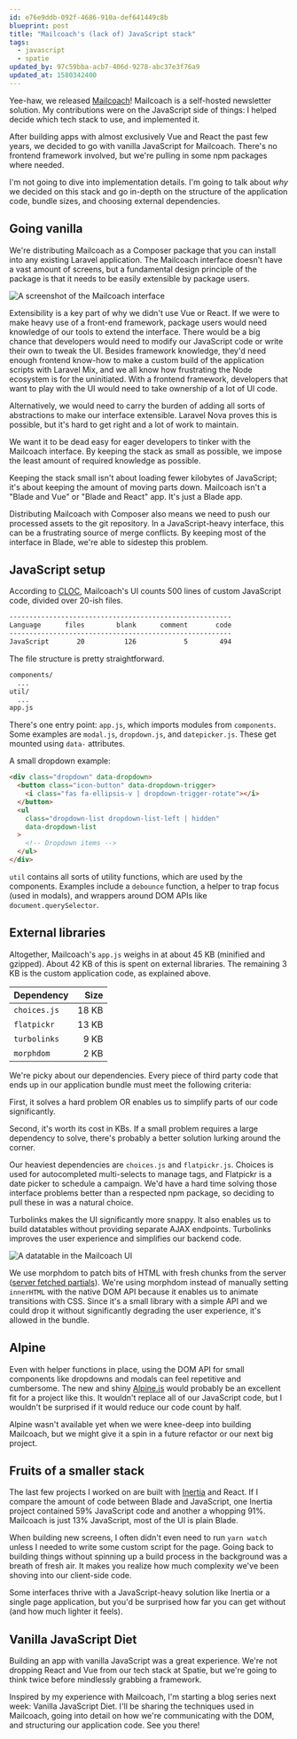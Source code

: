 ```yaml
---
id: e76e9ddb-092f-4686-910a-def641449c8b
blueprint: post
title: "Mailcoach's (lack of) JavaScript stack"
tags:
  - javascript
  - spatie
updated_by: 97c59bba-acb7-406d-9278-abc37e3f76a9
updated_at: 1580342400
---
```

Yee-haw, we released [Mailcoach](https://mailcoach.app)! Mailcoach is a self-hosted newsletter solution. My contributions were on the JavaScript side of things: I helped decide which tech stack to use, and implemented it.

After building apps with almost exclusively Vue and React the past few years, we decided to go with vanilla JavaScript for Mailcoach. There's no frontend framework involved, but we're pulling in some npm packages where needed.

I'm not going to dive into implementation details. I'm going to talk about *why* we decided on this stack and go in-depth on the structure of the application code, bundle sizes, and choosing external dependencies.

<!--more-->

## Going vanilla

We're distributing Mailcoach as a Composer package that you can install into any existing Laravel application. The Mailcoach interface doesn't have a vast amount of screens, but a fundamental design principle of the package is that it needs to be easily extensible by package users.

![A screenshot of the Mailcoach interface](/media/mailcoach/mailcoach-ui.jpg)

Extensibility is a key part of why we didn't use Vue or React. If we were to make heavy use of a front-end framework, package users would need knowledge of our tools to extend the interface. There would be a big chance that developers would need to modify our JavaScript code or write their own to tweak the UI. Besides framework knowledge, they'd need enough frontend know-how to make a custom build of the application scripts with Laravel Mix, and we all know how frustrating the Node ecosystem is for the uninitiated. With a frontend framework, developers that want to play with the UI would need to take ownership of a lot of UI code.

Alternatively, we would need to carry the burden of adding all sorts of abstractions to make our interface extensible. Laravel Nova proves this is possible, but it's hard to get right and a lot of work to maintain.

We want it to be dead easy for eager developers to tinker with the Mailcoach interface. By keeping the stack as small as possible, we impose the least amount of required knowledge as possible.

Keeping the stack small isn't about loading fewer kilobytes of JavaScript; it's about keeping the amount of moving parts down. Mailcoach isn't a "Blade and Vue" or "Blade and React" app. It's just a Blade app.

Distributing Mailcoach with Composer also means we need to push our processed assets to the git repository. In a JavaScript-heavy interface, this can be a frustrating source of merge conflicts. By keeping most of the interface in Blade, we're able to sidestep this problem.

## JavaScript setup

According to [CLOC](https://github.com/AlDanial/cloc), Mailcoach's UI counts 500 lines of custom JavaScript code, divided over 20-ish files.

```txt
--------------------------------------------------------
Language      files        blank      comment       code
--------------------------------------------------------
JavaScript       20          126            5        494
```

The file structure is pretty straightforward.

```txt
components/
  ...
util/
  ...
app.js
```

There's one entry point: `app.js`, which imports modules from `components`. Some examples are `modal.js`, `dropdown.js`, and `datepicker.js`. These get mounted using `data-` attributes.

A small dropdown example:

```html
<div class="dropdown" data-dropdown>
  <button class="icon-button" data-dropdown-trigger>
    <i class="fas fa-ellipsis-v | dropdown-trigger-rotate"></i>
  </button>
  <ul
    class="dropdown-list dropdown-list-left | hidden"
    data-dropdown-list
  >
    <!-- Dropdown items -->
  </ul>
</div>
```

`util` contains all sorts of utility functions, which are used by the components. Examples include a `debounce` function, a helper to trap focus (used in modals), and wrappers around DOM APIs like `document.querySelector`.

## External libraries

Altogether, Mailcoach's `app.js` weighs in at about 45 KB (minified and gzipped). About 42 KB of this is spent on external libraries. The remaining 3 KB is the custom application code, as explained above.

| Dependency | Size |
|:---|--:|
| `choices.js` | 18 KB |
| `flatpickr` | 13 KB |
| `turbolinks` | 9 KB |
| `morphdom` | 2 KB |

We're picky about our dependencies. Every piece of third party code that ends up in our application bundle must meet the following criteria:

First, it solves a hard problem OR enables us to simplify parts of our code significantly.

Second, it's worth its cost in KBs. If a small problem requires a large dependency to solve, there's probably a better solution lurking around the corner.

Our heaviest dependencies are `choices.js` and `flatpickr.js`. Choices is used for autocompleted multi-selects to manage tags, and Flatpickr is a date picker to schedule a campaign. We'd have a hard time solving those interface problems better than a respected npm package, so deciding to pull these in was a natural choice.

Turbolinks makes the UI significantly more snappy. It also enables us to build datatables without providing separate AJAX endpoints. Turbolinks improves the user experience and simplifies our backend code.

![A datatable in the Mailcoach UI](/media/mailcoach/mailcoach-datatable.jpg)

We use morphdom to patch bits of HTML with fresh chunks from the server ([server fetched partials](https://laracasts.com/series/javascript-techniques-for-server-side-developers/episodes/1)). We're using morphdom instead of manually setting `innerHTML` with the native DOM API because it enables us to animate transitions with CSS. Since it's a small library with a simple API and we could drop it without significantly degrading the user experience, it's allowed in the bundle.

## Alpine

Even with helper functions in place, using the DOM API for small components like dropdowns and modals can feel repetitive and cumbersome. The new and shiny [Alpine.js](https://github.com/alpinejs/alpine) would probably be an excellent fit for a project like this. It wouldn't replace all of our JavaScript code, but I wouldn't be surprised if it would reduce our code count by half.

Alpine wasn't available yet when we were knee-deep into building Mailcoach, but we might give it a spin in a future refactor or our next big project.

## Fruits of a smaller stack

The last few projects I worked on are built with [Inertia](https://inertiajs.com) and React. If I compare the amount of code between Blade and JavaScript, one Inertia project contained 59% JavaScript code and another a whopping 91%. Mailcoach is just 13% JavaScript, most of the UI is plain Blade.

When building new screens, I often didn't even need to run `yarn watch` unless I needed to write some custom script for the page. Going back to building things without spinning up a build process in the background was a breath of fresh air. It makes you realize how much complexity we've been shoving into our client-side code.

Some interfaces thrive with a JavaScript-heavy solution like Inertia or a single page application, but you'd be surprised how far you can get without (and how much lighter it feels).

## Vanilla JavaScript Diet

Building an app with vanilla JavaScript was a great experience. We're not dropping React and Vue from our tech stack at Spatie, but we're going to think twice before mindlessly grabbing a framework.

Inspired by my experience with Mailcoach, I'm starting a blog series next week: Vanilla JavaScript Diet. I'll be sharing the techniques used in Mailcoach, going into detail on how we're communicating with the DOM, and structuring our application code. See you there!
